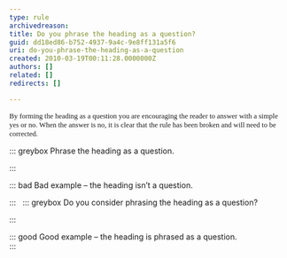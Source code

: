 ```yaml
---
type: rule
archivedreason: 
title: Do you phrase the heading as a question?
guid: dd18ed86-b752-4937-9a4c-9e8ff131a5f6
uri: do-you-phrase-the-heading-as-a-question
created: 2010-03-19T00:11:28.0000000Z
authors: []
related: []
redirects: []

---
```


<font size="2">        <font face="Verdana">By forming the heading as a question you are encouraging the reader to answer with a simple yes or no. When the answer is no, it is clear that the rule has been broken and will need to be corrected.</font>
      </font>

<!--endintro-->

::: greybox
Phrase the heading as a question. 

:::


::: bad
Bad example – the heading isn’t a question.

:::
 
::: greybox
Do you consider phrasing the heading as a question?

:::


::: good
Good example – the heading is phrased as a question.  
:::
